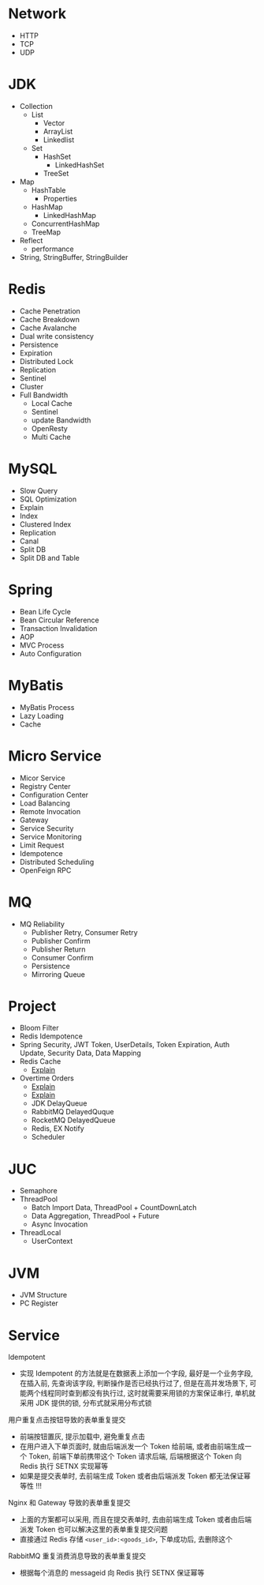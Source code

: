 # Network

- HTTP
- TCP
- UDP

# JDK

- Collection
  - List
    - Vector
    - ArrayList
    - Linkedlist
  - Set
    - HashSet
      - LinkedHashSet
    - TreeSet
- Map
  - HashTable
    - Properties
  - HashMap
    - LinkedHashMap
  - ConcurrentHashMap
  - TreeMap
- Reflect
  - performance
- String, StringBuffer, StringBuilder

# Redis

- Cache Penetration
- Cache Breakdown
- Cache Avalanche
- Dual write consistency
- Persistence
- Expiration
- Distributed Lock
- Replication
- Sentinel
- Cluster
- Full Bandwidth
  - Local Cache
  - Sentinel
  - update Bandwidth
  - OpenResty
  - Multi Cache

# MySQL

- Slow Query
- SQL Optimization
- Explain
- Index
- Clustered Index
- Replication
- Canal
- Split DB
- Split DB and Table

# Spring

- Bean Life Cycle
- Bean Circular Reference
- Transaction Invalidation
- AOP
- MVC Process
- Auto Configuration

# MyBatis

- MyBatis Process
- Lazy Loading
- Cache

# Micro Service

- Micor Service
- Registry Center
- Configuration Center
- Load Balancing
- Remote Invocation
- Gateway
- Service Security
- Service Monitoring
- Limit Request
- Idempotence
- Distributed Scheduling
- OpenFeign RPC

# MQ

- MQ Reliability
    - Publisher Retry, Consumer Retry
    - Publisher Confirm 
    - Publisher Return
    - Consumer Confirm
    - Persistence
    - Mirroring Queue

# Project

- Bloom Filter
- Redis Idempotence
- Spring Security, JWT Token, UserDetails, Token Expiration, Auth Update, Security Data, Data Mapping
- Redis Cache
    - [Explain](https://www.bilibili.com/video/BV1zs4y1R79v/?spm_id_from=333.788.recommend_more_video.0&vd_source=2b0f5d4521fd544614edfc30d4ab38e1)
- Overtime Orders
    - [Explain](https://www.bilibili.com/video/BV14a4y1k74d/?spm_id_from=333.1007.tianma.1-2-2.click&vd_source=2b0f5d4521fd544614edfc30d4ab38e1)
    - [Explain](https://www.bilibili.com/video/BV1NP411k7du/?spm_id_from=333.337.search-card.all.click&vd_source=2b0f5d4521fd544614edfc30d4ab38e1)
    - JDK DelayQueue
    - RabbitMQ DelayedQuque
    - RocketMQ DelayedQueue
    - Redis, EX Notify
    - Scheduler

# JUC

- Semaphore
- ThreadPool
  - Batch Import Data, ThreadPool + CountDownLatch
  - Data Aggregation, ThreadPool + Future
  - Async Invocation
- ThreadLocal
  - UserContext

# JVM

- JVM Structure
- PC Register

# Service

Idempotent

- 实现 Idempotent 的方法就是在数据表上添加一个字段, 最好是一个业务字段, 在插入前, 先查询该字段, 判断操作是否已经执行过了, 但是在高并发场景下, 可能两个线程同时查到都没有执行过, 这时就需要采用锁的方案保证串行, 单机就采用 JDK 提供的锁, 分布式就采用分布式锁

用户重复点击按钮导致的表单重复提交

- 前端按钮置灰, 提示加载中, 避免重复点击
- 在用户进入下单页面时, 就由后端派发一个 Token 给前端, 或者由前端生成一个 Token, 前端下单前携带这个 Token 请求后端, 后端根据这个 Token 向 Redis 执行 SETNX 实现幂等
- 如果是提交表单时, 去前端生成 Token 或者由后端派发 Token 都无法保证幂等性 !!!

Nginx 和 Gateway 导致的表单重复提交

- 上面的方案都可以采用, 而且在提交表单时, 去由前端生成 Token 或者由后端派发 Token 也可以解决这里的表单重复提交问题
- 直接通过 Redis 存储 `<user_id>:<goods_id>`, 下单成功后, 去删除这个

RabbitMQ 重复消费消息导致的表单重复提交

- 根据每个消息的 messageid 向 Redis 执行 SETNX 保证幂等

